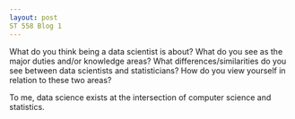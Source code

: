 ```yaml
---
layout: post
ST 558 Blog 1
---
```


What do you think being a data scientist is about?  What do you see as the major duties and/or knowledge areas?  What differences/similarities do you see between data scientists and statisticians?  How do you view yourself in relation to these two areas?

To me, data science exists at the intersection of computer science and statistics. 
